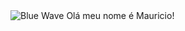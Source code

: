 <img src="https://i.pinimg.com/originals/ad/c4/80/adc480246a14d2cca3f5c2044789d333.gif" alt="Blue Wave" />
Olá meu nome é Mauricio!
